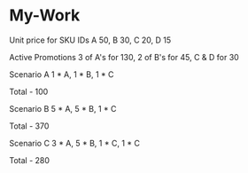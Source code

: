 # My-Work
Unit price for SKU IDs A 50, B 30, C 20, D 15

Active Promotions 3 of A's for 130, 2 of B's for 45, C & D for 30

Scenario A 1 * A, 1 * B, 1 * C

Total - 100

Scenario B 5 * A, 5 * B, 1 * C

Total - 370

Scenario C 3 * A, 5 * B, 1 * C, 1 * C

Total - 280
